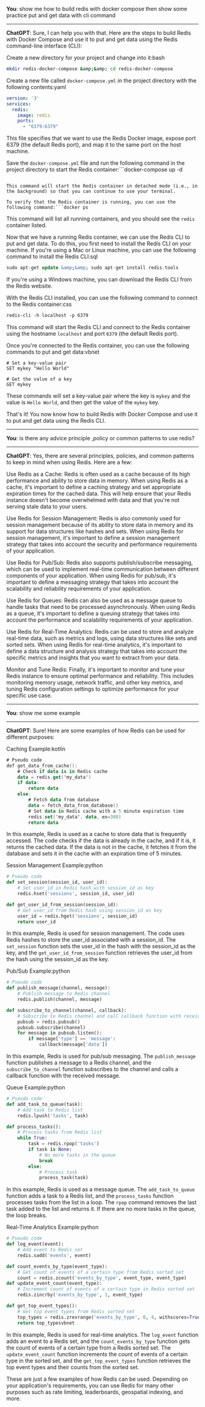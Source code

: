 **You**: show me how to build redis with docker compose then show some practice put and get data with cli command

--------
**ChatGPT**: Sure, I can help you with that. Here are the steps to build Redis with Docker Compose and use it to put and get data using the Redis command-line interface (CLI):

Create a new directory for your project and change into it:bash
```bash
mkdir redis-docker-compose &amp;&amp; cd redis-docker-compose
```

Create a new file called ```docker-compose.yml``` in the project directory with the following contents:yaml
```yaml
version: '3'
services:
  redis:
    image: redis
    ports:
      - "6379:6379"
```

This file specifies that we want to use the Redis Docker image, expose port 6379 (the default Redis port), and map it to the same port on the host machine.

Save the ```docker-compose.yml``` file and run the following command in the project directory to start the Redis container:```docker-compose up -d
```

This command will start the Redis container in detached mode (i.e., in the background) so that you can continue to use your terminal.

To verify that the Redis container is running, you can use the following command:```docker ps
```

This command will list all running containers, and you should see the ```redis``` container listed.

Now that we have a running Redis container, we can use the Redis CLI to put and get data. To do this, you first need to install the Redis CLI on your machine. If you're using a Mac or Linux machine, you can use the following command to install the Redis CLI:sql
```sql
sudo apt-get update &amp;&amp; sudo apt-get install redis-tools
```

If you're using a Windows machine, you can download the Redis CLI from the Redis website.

With the Redis CLI installed, you can use the following command to connect to the Redis container:css
```css
redis-cli -h localhost -p 6379
```

This command will start the Redis CLI and connect to the Redis container using the hostname ```localhost``` and port ```6379``` (the default Redis port).

Once you're connected to the Redis container, you can use the following commands to put and get data:vbnet
```vbnet
# Set a key-value pair
SET mykey "Hello World"

# Get the value of a key
GET mykey
```

These commands will set a key-value pair where the key is ```mykey``` and the value is ```Hello World```, and then get the value of the ```mykey``` key.

That's it! You now know how to build Redis with Docker Compose and use it to put and get data using the Redis CLI.

--------
**You**: is there any advice principle ,policy or common patterns to use redis?

--------
**ChatGPT**: Yes, there are several principles, policies, and common patterns to keep in mind when using Redis. Here are a few:

Use Redis as a Cache: Redis is often used as a cache because of its high performance and ability to store data in memory. When using Redis as a cache, it's important to define a caching strategy and set appropriate expiration times for the cached data. This will help ensure that your Redis instance doesn't become overwhelmed with data and that you're not serving stale data to your users.

Use Redis for Session Management: Redis is also commonly used for session management because of its ability to store data in memory and its support for data structures like hashes and sets. When using Redis for session management, it's important to define a session management strategy that takes into account the security and performance requirements of your application.

Use Redis for Pub/Sub: Redis also supports publish/subscribe messaging, which can be used to implement real-time communication between different components of your application. When using Redis for pub/sub, it's important to define a messaging strategy that takes into account the scalability and reliability requirements of your application.

Use Redis for Queues: Redis can also be used as a message queue to handle tasks that need to be processed asynchronously. When using Redis as a queue, it's important to define a queuing strategy that takes into account the performance and scalability requirements of your application.

Use Redis for Real-Time Analytics: Redis can be used to store and analyze real-time data, such as metrics and logs, using data structures like sets and sorted sets. When using Redis for real-time analytics, it's important to define a data structure and analysis strategy that takes into account the specific metrics and insights that you want to extract from your data.

Monitor and Tune Redis: Finally, it's important to monitor and tune your Redis instance to ensure optimal performance and reliability. This includes monitoring memory usage, network traffic, and other key metrics, and tuning Redis configuration settings to optimize performance for your specific use case.

--------
**You**: show me some example

--------
**ChatGPT**: Sure! Here are some examples of how Redis can be used for different purposes:

Caching Example:kotlin
```kotlin
# Pseudo code
def get_data_from_cache():
    # Check if data is in Redis cache
    data = redis.get('my_data')
    if data:
        return data
    else:
        # Fetch data from database
        data = fetch_data_from_database()
        # Set data in Redis cache with a 5 minute expiration time
        redis.set('my_data', data, ex=300)
        return data
```

In this example, Redis is used as a cache to store data that is frequently accessed. The code checks if the data is already in the cache, and if it is, it returns the cached data. If the data is not in the cache, it fetches it from the database and sets it in the cache with an expiration time of 5 minutes.

Session Management Example:python
```python
# Pseudo code
def set_session(session_id, user_id):
    # Set user_id in Redis hash with session_id as key
    redis.hset('sessions', session_id, user_id)

def get_user_id_from_session(session_id):
    # Get user_id from Redis hash using session_id as key
    user_id = redis.hget('sessions', session_id)
    return user_id
```

In this example, Redis is used for session management. The code uses Redis hashes to store the user_id associated with a session_id. The ```set_session``` function sets the user_id in the hash with the session_id as the key, and the ```get_user_id_from_session``` function retrieves the user_id from the hash using the session_id as the key.

Pub/Sub Example:python
```python
# Pseudo code
def publish_message(channel, message):
    # Publish message to Redis channel
    redis.publish(channel, message)

def subscribe_to_channel(channel, callback):
    # Subscribe to Redis channel and call callback function with received message
    pubsub = redis.pubsub()
    pubsub.subscribe(channel)
    for message in pubsub.listen():
        if message['type'] == 'message':
            callback(message['data'])
```

In this example, Redis is used for pub/sub messaging. The ```publish_message``` function publishes a message to a Redis channel, and the ```subscribe_to_channel``` function subscribes to the channel and calls a callback function with the received message.

Queue Example:python
```python
# Pseudo code
def add_task_to_queue(task):
    # Add task to Redis list
    redis.lpush('tasks', task)

def process_tasks():
    # Process tasks from Redis list
    while True:
        task = redis.rpop('tasks')
        if task is None:
            # No more tasks in the queue
            break
        else:
            # Process task
            process_task(task)
```

In this example, Redis is used as a message queue. The ```add_task_to_queue``` function adds a task to a Redis list, and the ```process_tasks``` function processes tasks from the list in a loop. The ```rpop``` command removes the last task added to the list and returns it. If there are no more tasks in the queue, the loop breaks.

Real-Time Analytics Example:python
```python
# Pseudo code
def log_event(event):
    # Add event to Redis set
    redis.sadd('events', event)

def count_events_by_type(event_type):
    # Get count of events of a certain type from Redis sorted set
    count = redis.zcount('events_by_type', event_type, event_type)
def update_event_count(event_type):
    # Increment count of events of a certain type in Redis sorted set
    redis.zincrby('events_by_type', 1, event_type)

def get_top_event_types():
    # Get top event types from Redis sorted set
    top_types = redis.zrevrange('events_by_type', 0, 4, withscores=True)
    return top_typesvbnet
```

In this example, Redis is used for real-time analytics. The `log_event` function adds an event to a Redis set, and the `count_events_by_type` function gets the count of events of a certain type from a Redis sorted set. The `update_event_count` function increments the count of events of a certain type in the sorted set, and the `get_top_event_types` function retrieves the top event types and their counts from the sorted set.

These are just a few examples of how Redis can be used. Depending on your application's requirements, you can use Redis for many other purposes such as rate limiting, leaderboards, geospatial indexing, and more.


